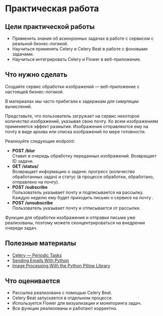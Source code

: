 # Практическая работа

## Цели практической работы

- Применить знания об асинхронных задачах в работе с сервисом с реальной бизнес-логикой.
- Научиться применять Celery и Celery Beat в работе с фоновыми задачами.
- Научиться интегрировать Celery и Flower в веб-приложение.

## Что нужно сделать

Создайте сервис обработки изображений — веб-приложение с настоящей бизнес-логикой.

В материалах мы часто прибегали к задержкам для симуляции вычислений.

Представьте, что пользователь загружает на сервис некоторое количество изображений, указывая свою почту. Ко всем
изображениям применяется эффект размытия. Изображения отправляются ему на почту в виде архива или списка изображений по
мере готовности.

Реализуйте следующие endpoint:

- **POST /blur** <br>
  Ставит в очередь обработку переданных изображений. Возвращает ID задачи.
- **GET /status/<id>**<br>
  Возвращает информацию о задаче: прогресс (количество обработанных задач) и статус (в процессе обработки, обработано,
  отправлено на почту).
- **POST /subscribe**<br>
  Пользователь указывает почту и подписывается на рассылку. Каждую неделю ему будет приходить письмо о сервисе на
  почту .
- **POST /unsubscribe**<br>
  Пользователь указывает почту и отписывается от рассылки.

Функции для обработки изображения и отправки письма уже реализованы, поэтому можете сконцентрироваться на внедрении
очереди задач.

## Полезные материалы

- [Celery — Periodic Tasks](https://docs.celeryq.dev/en/stable/userguide/periodic-tasks.html)
- [Sending Emails With Python](https://realpython.com/python-send-email/)
- [Image Processing With the Python Pillow Library](https://realpython.com/image-processing-with-the-python-pillow-library/)

## Что оценивается

- Рассылка реализована с помощью Celery Beat.
- Celery Beat запускается в отдельном процессе.
- Используется Flower для визуализации и мониторинга задач.
- Все функции реализованы и работают корректно.
